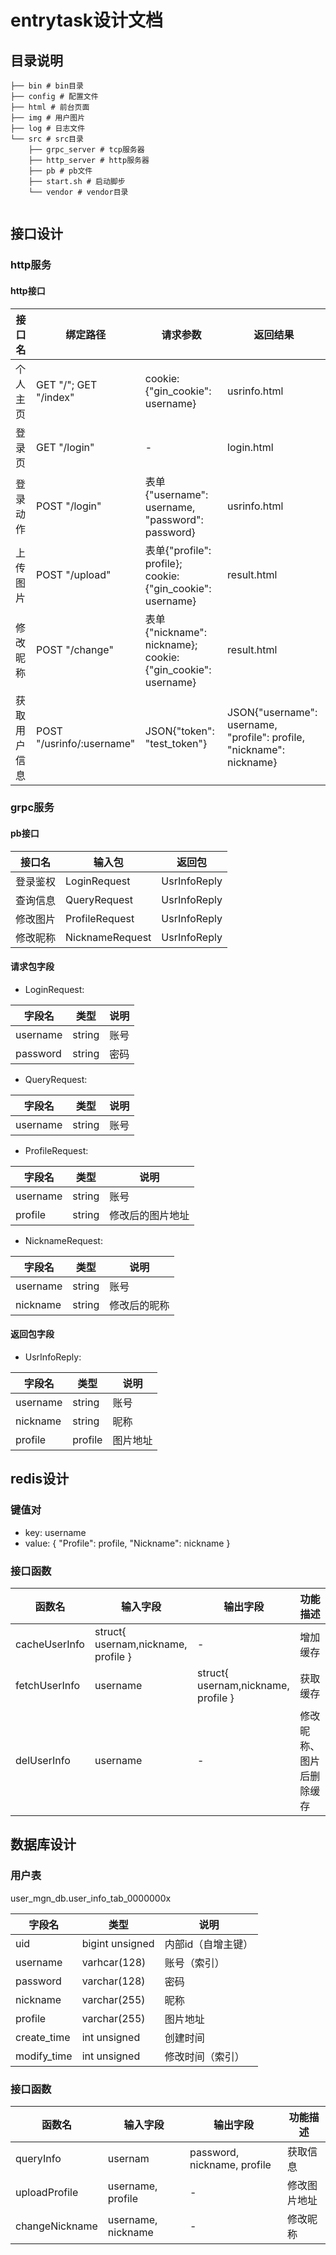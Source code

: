 # entrytask设计文档

## 目录说明
```
├── bin # bin目录
├── config # 配置文件
├── html # 前台页面
├── img # 用户图片
├── log # 日志文件
└── src # src目录
    ├── grpc_server # tcp服务器
    ├── http_server # http服务器
    ├── pb # pb文件
    ├── start.sh # 启动脚步
    └── vendor # vendor目录
    
```

## 接口设计

### http服务

#### http接口

接口名| 绑定路径 | 请求参数 | 返回结果
------|-----|------------|-------
个人主页| GET "/"; GET "/index"|cookie: {"gin_cookie": username}|usrinfo.html
登录页|GET "/login"|-|login.html
登录动作|POST "/login"|表单{"username": username, "password": password}|usrinfo.html
上传图片|POST "/upload"|表单{"profile": profile}; cookie: {"gin_cookie": username}|result.html
修改昵称|POST "/change"|表单{"nickname": nickname}; cookie: {"gin_cookie": username}|result.html
获取用户信息|POST "/usrinfo/:username"|JSON{"token": "test_token"}|JSON{"username": username, "profile": profile, "nickname": nickname}


### grpc服务

#### pb接口

接口名|输入包 | 返回包
------|-----|-------
登录鉴权|LoginRequest|UsrInfoReply
查询信息|QueryRequest|UsrInfoReply
修改图片|ProfileRequest|UsrInfoReply
修改昵称|NicknameRequest|UsrInfoReply

#### 请求包字段

- LoginRequest:

字段名 | 类型 | 说明
------|-----|----
username|string|账号
password|string|密码

- QueryRequest:

字段名 | 类型 | 说明
------|-----|----
username|string|账号

- ProfileRequest:

字段名 | 类型 | 说明
------|-----|----
username|string|账号
profile|string|修改后的图片地址

- NicknameRequest:

字段名 | 类型 | 说明
------|-----|----
username|string|账号
nickname|string|修改后的昵称

#### 返回包字段

- UsrInfoReply:

字段名 | 类型 | 说明
------|-----|----
username|string|账号
nickname|string|昵称
profile|profile|图片地址


## redis设计

### 键值对

- key: username
- value: { "Profile": profile, "Nickname": nickname }

### 接口函数

函数名 | 输入字段 | 输出字段 | 功能描述
------|---------|---------|-------
cacheUserInfo|struct{ usernam,nickname, profile }|-|增加缓存
fetchUserInfo|username|struct{ usernam,nickname, profile }|获取缓存
delUserInfo|username|-|修改昵称、图片后删除缓存


## 数据库设计

### 用户表

user_mgn_db.user_info_tab_0000000x

字段名 | 类型 | 说明
------|-----|----
uid|bigint unsigned|内部id（自增主键）
username|varhcar(128)|账号（索引）
password|varchar(128)|密码
nickname|varchar(255)|昵称
profile|varchar(255)|图片地址
create_time|int unsigned|创建时间
modify_time|int unsigned|修改时间（索引）

### 接口函数

函数名 | 输入字段 | 输出字段 | 功能描述
------|---------|---------|-------
queryInfo|usernam|password, nickname, profile|获取信息
uploadProfile|username, profile|-|修改图片地址
changeNickname|username, nickname|-|修改昵称
